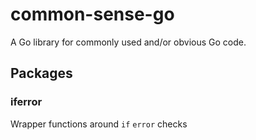 # common-sense-go
A Go library for commonly used and/or obvious Go code.

## Packages
### iferror
Wrapper functions around `if` `error` checks

